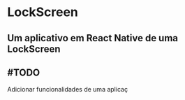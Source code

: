 # LockScreen

## Um aplicativo em React Native de uma LockScreen

## #TODO
Adicionar funcionalidades de uma aplicaç
